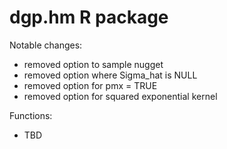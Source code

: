 
# dgp.hm R package

Notable changes:
* removed option to sample nugget
* removed option where Sigma_hat is NULL
* removed option for pmx = TRUE
* removed option for squared exponential kernel

Functions:
* TBD
